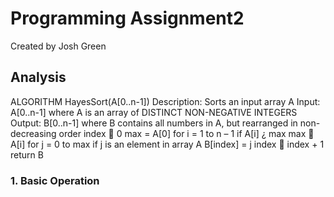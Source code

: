 # Programming Assignment2
 Created by Josh Green

 ## Analysis

 ALGORITHM HayesSort(A[0..n-1])
Description: Sorts an input array A
Input: A[0..n-1] where A is an array of DISTINCT NON-NEGATIVE INTEGERS
Output: B[0..n-1] where B contains all numbers in A, but rearranged in non-decreasing order
index  0
max = A[0]
for i = 1 to n – 1
if A[i] ¿ max
max  A[i]
for j = 0 to max
if j is an element in array A
B[index] = j
index  index + 1
return B

 ### 1. Basic Operation

